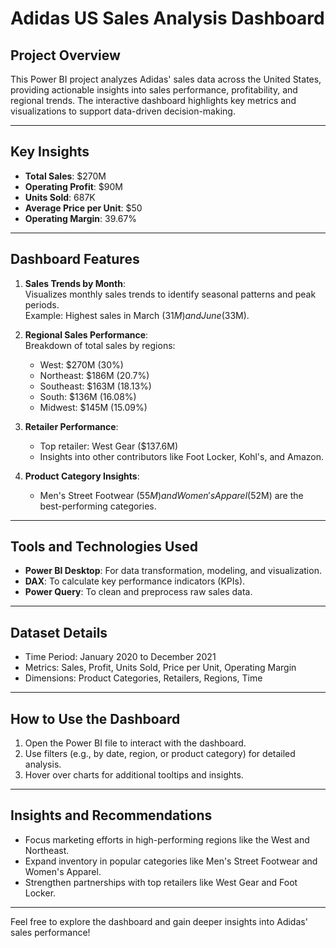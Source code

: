 # Adidas US Sales Analysis Dashboard

## Project Overview  
This Power BI project analyzes Adidas' sales data across the United States, providing actionable insights into sales performance, profitability, and regional trends. The interactive dashboard highlights key metrics and visualizations to support data-driven decision-making.

---

## Key Insights  
- **Total Sales**: $270M  
- **Operating Profit**: $90M  
- **Units Sold**: 687K  
- **Average Price per Unit**: $50  
- **Operating Margin**: 39.67%  

---

## Dashboard Features  
1. **Sales Trends by Month**:  
   Visualizes monthly sales trends to identify seasonal patterns and peak periods.  
   Example: Highest sales in March ($31M) and June ($33M).  

2. **Regional Sales Performance**:  
   Breakdown of total sales by regions:  
   - West: $270M (30%)  
   - Northeast: $186M (20.7%)  
   - Southeast: $163M (18.13%)  
   - South: $136M (16.08%)  
   - Midwest: $145M (15.09%)  

3. **Retailer Performance**:  
   - Top retailer: West Gear ($137.6M)  
   - Insights into other contributors like Foot Locker, Kohl's, and Amazon.  

4. **Product Category Insights**:  
   - Men's Street Footwear ($55M) and Women's Apparel ($52M) are the best-performing categories.  

---

## Tools and Technologies Used  
- **Power BI Desktop**: For data transformation, modeling, and visualization.  
- **DAX**: To calculate key performance indicators (KPIs).  
- **Power Query**: To clean and preprocess raw sales data.  

---

## Dataset Details  
- Time Period: January 2020 to December 2021  
- Metrics: Sales, Profit, Units Sold, Price per Unit, Operating Margin  
- Dimensions: Product Categories, Retailers, Regions, Time  

---

## How to Use the Dashboard  
1. Open the Power BI file to interact with the dashboard.  
2. Use filters (e.g., by date, region, or product category) for detailed analysis.  
3. Hover over charts for additional tooltips and insights.

---

## Insights and Recommendations  
- Focus marketing efforts in high-performing regions like the West and Northeast.  
- Expand inventory in popular categories like Men's Street Footwear and Women's Apparel.  
- Strengthen partnerships with top retailers like West Gear and Foot Locker.

---

Feel free to explore the dashboard and gain deeper insights into Adidas' sales performance!

